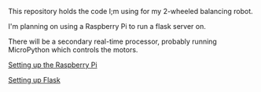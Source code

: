 This repository holds the code I;m using for my 2-wheeled balancing robot.

I'm planning on using a Raspberry Pi to run a flask server on.

There will be a secondary real-time processor, probably running MicroPython
which controls the motors.

[Setting up the Raspberry Pi](setup-rpi.md)

[Setting up Flask](setup-flask.md)
